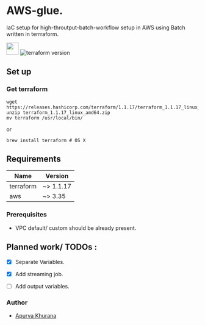 
# AWS-glue.
IaC setup for high-throutput-batch-workflow setup in AWS using Batch written in terrraform.

<img src="https://logodix.com/logo/1686050.png" height="32" width="32"> ![terraform version](https://img.shields.io/badge/terraform-v1.1.17-purple)

## Set up
### Get terraform
```shell
wget https://releases.hashicorp.com/terraform/1.1.17/terraform_1.1.17_linux_amd64.zip
unzip terraform_1.1.17_linux_amd64.zip
mv terraform /usr/local/bin/
```
or 
```shell
brew install terraform # OS X 
```

## Requirements
| Name | Version |
|------|---------|
| terraform | ~> 1.1.17 |
| aws | ~> 3.35 |

### Prerequisites
 - VPC default/ custom should be already present.

## Planned work/ TODOs :
 - [x] Separate Variables. 
 - [x] Add streaming job.
 - [ ] Add output variables.


### Author
 - [Apurva Khurana](https://github.com/ApurvaKhurana) 
